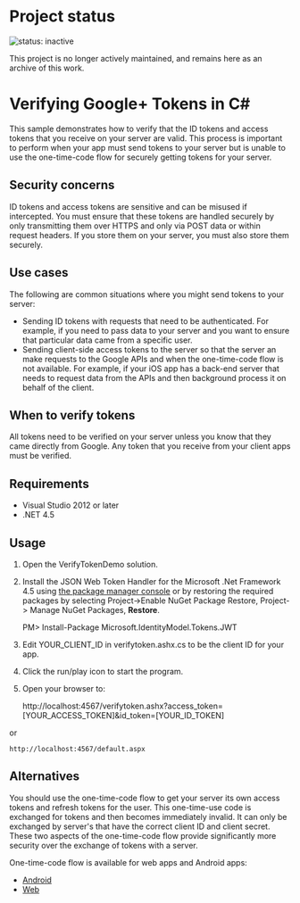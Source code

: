 # Project status #
![status: inactive](https://img.shields.io/badge/status-inactive-red.svg)

This project is no longer actively maintained, and remains here as an archive of this work.

# Verifying Google+ Tokens in C# 

This sample demonstrates how to verify that the ID tokens and access tokens that you receive on your server are valid. This process is important to perform when your app must send tokens to your server but  is unable to use the one-time-code flow for securely getting tokens for your server.

## Security concerns

ID tokens and access tokens are sensitive and can be misused if intercepted. You must ensure that these tokens are handled securely by only transmitting them over HTTPS and only via POST data or within request headers. If you store them on your server, you must also store them securely.

## Use cases

The following are common situations where you might send tokens to your server:

* Sending ID tokens with requests that need to be authenticated. For example, if you need to pass data to your server and you want to ensure that particular data came from a specific user.
* Sending client-side access tokens to the server so that the server an make requests to the Google APIs and when the one-time-code flow is not available. For example, if your iOS app has a back-end server that needs to request data from the APIs and then background process it on behalf of the client.

## When to verify tokens

All tokens need to be verified on your server unless you know that they came directly from Google. Any token that you receive from your client apps must be verified.

## Requirements ##
* Visual Studio 2012 or later
* .NET 4.5

## Usage ##
1. Open the VerifyTokenDemo solution.
2. Install the JSON Web Token Handler for the Microsoft .Net Framework 4.5 using [the package manager console](http://docs.nuget.org/docs/start-here/using-the-package-manager-console) or by restoring the required packages by selecting Project->Enable NuGet Package Restore, Project-> Manage NuGet Packages, **Restore**.

    PM> Install-Package Microsoft.IdentityModel.Tokens.JWT
2. Edit YOUR_CLIENT_ID in verifytoken.ashx.cs to be the client ID for your app.
3. Click the run/play icon to start the program.
4. Open your browser to: 

    http://localhost:4567/verifytoken.ashx?access_token=[YOUR_ACCESS_TOKEN]&id_token=[YOUR_ID_TOKEN]

or

    http://localhost:4567/default.aspx

## Alternatives

You should use the one-time-code flow to get your server its own access tokens and refresh tokens for the user. This one-time-use code is exchanged for tokens and then becomes immediately invalid. It can only be exchanged by server's that have the correct client ID and client secret. These two aspects of the one-time-code flow provide significantly more security over the exchange of tokens with a server.

One-time-code flow is available for web apps and Android apps:
+ [Android](https://developers.google.com/+/mobile/android/sign-in#server-side_access_for_your_app)
+ [Web](https://developers.google.com/+/web/signin/server-side-flow)
